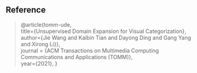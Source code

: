 

## Reference

>@article{tomm-ude,      
>title={Unsupervised Domain Expansion for Visual Categorization},    
>author={Jie Wang and Kaibin Tian and Dayong Ding and Gang Yang and Xirong Li}},     
>journal = {ACM Transactions on Multimedia Computing Communications and Applications (TOMM)},   
>year={2021}, 
>}

